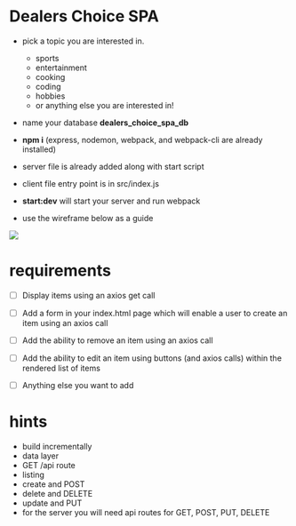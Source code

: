 # Dealers Choice SPA

- pick a topic you are interested in.
  - sports
  - entertainment
  - cooking
  - coding
  - hobbies
  - or anything else you are interested in!

- name your database **dealers_choice_spa_db**
- **npm i** (express, nodemon, webpack, and webpack-cli are already installed)
- server file is already added along with start script
- client file entry point is in src/index.js
- **start:dev** will start your server and run webpack
- use the wireframe below as a guide

<img src='https://raw.githubusercontent.com/FullstackAcademy/dealers-choice-spa/main/Dealers%20Choice%20Spa.png?token=GHSAT0AAAAAABREB5E6XWKDN5QFSREEWMKMYYKJHQA' />


# requirements
- [ ] Display items using an axios get call
- [ ] Add a form in your index.html page which will enable a user to create an item using an axios call
- [ ] Add the ability to remove an item using an axios call
- [ ] Add the ability to edit an item using buttons (and axios calls) within the rendered list of items
- [ ] Anything else you want to add


# hints
- build incrementally
- data layer
- GET /api route
- listing
- create and POST
- delete and DELETE
- update and PUT
- for the server you will need api routes for GET, POST, PUT, DELETE
